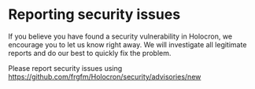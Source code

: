 # Reporting security issues

If you believe you have found a security vulnerability in Holocron, we encourage you to let us know right away. We will investigate all legitimate reports and do our best to quickly fix the problem.

Please report security issues using https://github.com/frgfm/Holocron/security/advisories/new
